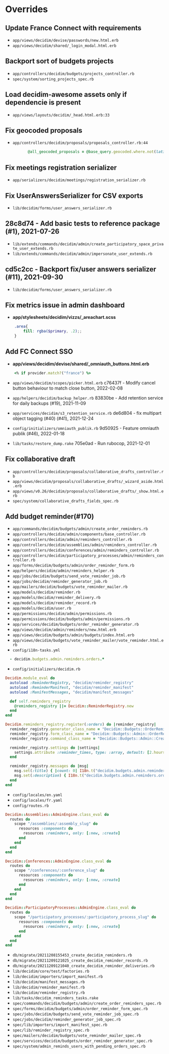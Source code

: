 # Overrides

## Update France Connect with requirements
* `app/views/decidim/devise/passwords/new.html.erb`
* `app/views/decidim/shared/_login_modal.html.erb`

## Backport sort of budgets projects
* `app/controllers/decidim/budgets/projects_controller.rb`
* `spec/system/sorting_projects_spec.rb`

## Load decidim-awesome assets only if dependencie is present
* `app/views/layouts/decidim/_head.html.erb:33`

## Fix geocoded proposals
* `app/controllers/decidim/proposals/proposals_controller.rb:44`
```ruby
          @all_geocoded_proposals = @base_query.geocoded.where.not(latitude: Float::NAN, longitude: Float::NAN)
```

##  Fix meetings registration serializer
* `app/serializers/decidim/meetings/registration_serializer.rb`
## Fix UserAnswersSerializer for CSV exports
* `lib/decidim/forms/user_answers_serializer.rb`
## 28c8d74 - Add basic tests to reference package (#1), 2021-07-26
* `lib/extends/commands/decidim/admin/create_participatory_space_private_user_extends.rb`
* `lib/extends/commands/decidim/admin/impersonate_user_extends.rb`
##  cd5c2cc - Backport fix/user answers serializer (#11), 2021-09-30
* `lib/decidim/forms/user_answers_serializer.rb`
## Fix metrics issue in admin dashboard
 - **app/stylesheets/decidim/vizzs/_areachart.scss**
```scss
    .area{
        fill: rgba($primary, .2);;
    }
```

## Add FC Connect SSO
 - **app/views/decidim/devise/shared/_omniauth_buttons.html.erb**
```ruby
    <% if provider.match?("france") %>
```

* `app/views/decidim/scopes/picker.html.erb`
c76437f - Modify cancel button behaviour to match close button, 2022-02-08

* `app/helpers/decidim/backup_helper.rb`
83830be - Add retention service for daily backups (#19), 2021-11-09

* `app/services/decidim/s3_retention_service.rb`
de6d804 - fix multipart object tagging (#40) (#41), 2021-12-24

* `config/initializers/omniauth_publik.rb`
9d50925 - Feature omniauth publik (#46), 2022-01-18

* `lib/tasks/restore_dump.rake`
705e0ad - Run rubocop, 2021-12-01

## Fix collaborative draft
* `app/controllers/decidim/proposals/collaborative_drafts_controller.rb`
* `app/views/decidim/proposals/collaborative_drafts/_wizard_aside.html.erb`
* `app/views/v0.26/decidim/proposals/collaborative_drafts/_show.html.erb`
* `spec/system/collaborative_drafts_fields_spec.rb`

## Add budget reminder(#170)
* `app/commands/decidim/budgets/admin/create_order_reminders.rb`
* `app/controllers/decidim/admin/components/base_controller.rb`
* `app/controllers/decidim/admin/reminders_controller.rb`
* `app/controllers/decidim/assemblies/admin/reminders_controller.rb`
* `app/controllers/decidim/conferences/admin/reminders_controller.rb`
* `app/controllers/decidim/participatory_processes/admin/reminders_controller.rb`
* `app/forms/decidim/budgets/admin/order_reminder_form.rb`
* `app/helpers/decidim/admin/reminders_helper.rb`
* `app/jobs/decidim/budgets/send_vote_reminder_job.rb`
* `app/jobs/decidim/reminder_generator_job.rb`
* `app/mailers/decidim/budgets/vote_reminder_mailer.rb`
* `app/models/decidim/reminder.rb`
* `app/models/decidim/reminder_delivery.rb`
* `app/models/decidim/reminder_record.rb`
* `app/models/decidim/user.rb`
* `app/permissions/decidim/admin/permissions.rb`
* `app/permissions/decidim/budgets/admin/permissions.rb`
* `app/services/decidim/budgets/order_reminder_generator.rb`
* `app/views/decidim/admin/reminders/new.html.erb`
* `app/views/decidim/budgets/admin/budgets/index.html.erb`
* `app/views/decidim/budgets/vote_reminder_mailer/vote_reminder.html.erb`
* `config/i18n-tasks.yml`
```ruby
  - decidim.budgets.admin.reminders.orders.*
```
* `config/initializers/decidim.rb`
```ruby
Decidim.module_eval do
  autoload :ReminderRegistry, "decidim/reminder_registry"
  autoload :ReminderManifest, "decidim/reminder_manifest"
  autoload :ManifestMessages, "decidim/manifest_messages"

  def self.reminders_registry
    @reminders_registry ||= Decidim::ReminderRegistry.new
  end
end

Decidim.reminders_registry.register(:orders) do |reminder_registry|
  reminder_registry.generator_class_name = "Decidim::Budgets::OrderReminderGenerator"
  reminder_registry.form_class_name = "Decidim::Budgets::Admin::OrderReminderForm"
  reminder_registry.command_class_name = "Decidim::Budgets::Admin::CreateOrderReminders"

  reminder_registry.settings do |settings|
    settings.attribute :reminder_times, type: :array, default: [2.hours, 1.week, 2.weeks]
  end

  reminder_registry.messages do |msg|
    msg.set(:title) { |count: 0| I18n.t("decidim.budgets.admin.reminders.orders.title", count: count) }
    msg.set(:description) { I18n.t("decidim.budgets.admin.reminders.orders.description") }
  end
end
```
* `config/locales/en.yaml`
* `config/locales/fr.yaml`
* `config/routes.rb`
```ruby
Decidim::Assemblies::AdminEngine.class_eval do
  routes do
    scope "/assemblies/:assembly_slug" do
      resources :components do
        resources :reminders, only: [:new, :create]
      end
    end
  end
end

Decidim::Conferences::AdminEngine.class_eval do
  routes do
    scope "/conferences/:conference_slug" do
      resources :components do
        resources :reminders, only: [:new, :create]
      end
    end
  end
end

Decidim::ParticipatoryProcesses::AdminEngine.class_eval do
  routes do
    scope "/participatory_processes/:participatory_process_slug" do
      resources :components do
        resources :reminders, only: [:new, :create]
      end
    end
  end
end
```
* `db/migrate/20211208155453_create_decidim_reminders.rb`
* `db/migrate/20211209121025_create_decidim_reminder_records.rb`
* `db/migrate/20211209121040_create_decidim_reminder_deliveries.rb`
* `lib/decidim/core/test/factories.rb`
* `lib/decidim/importers/import_manifest.rb`
* `lib/decidim/manifest_messages.rb`
* `lib/decidim/reminder_manifest.rb`
* `lib/decidim/reminder_registry.rb`
* `lib/tasks/decidim_reminders_tasks.rake`
* `spec/commands/decidim/budgets/admin/create_order_reminders_spec.rb`
* `spec/forms/decidim/budgets/admin/order_reminder_form_spec.rb`
* `spec/jobs/decidim/budgets/send_vote_reminder_job_spec.rb`
* `spec/jobs/decidim/reminder_generator_job_spec.rb`
* `spec/lib/importers/import_manifest_spec.rb`
* `spec/lib/reminder_registry_spec.rb`
* `spec/mailers/decidim/budgets/vote_reminder_mailer_spec.rb`
* `spec/services/decidim/budgets/order_reminder_generator_spec.rb`
* `spec/system/admin_reminds_users_with_pending_orders_spec.rb`
